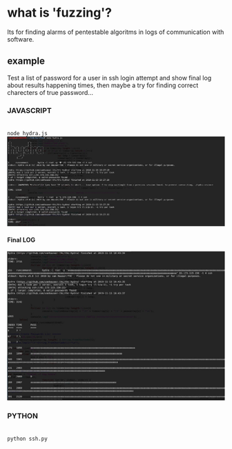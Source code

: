 <h1>what is 'fuzzing'?</h1>
Its for finding alarms of pentestable algoritms in logs of communication with software.
<h2>example</h2>
Test a list of password for a user in ssh login attempt and show final log about results happening times, then maybe a try for finding correct charecters of true password...

<h3>JAVASCRIPT</h3>
<code>
node hydra.js
</code>
<img src="https://github.com/dewebdes/ZeroPen/blob/master/fuzzing/hydra-logo.jpeg" />
<h4>Final LOG</h4>
<img src="https://github.com/dewebdes/ZeroPen/blob/master/fuzzing/hydra-log.jpeg" />

<h3>PYTHON</h3>
<code>
python ssh.py
</code>
